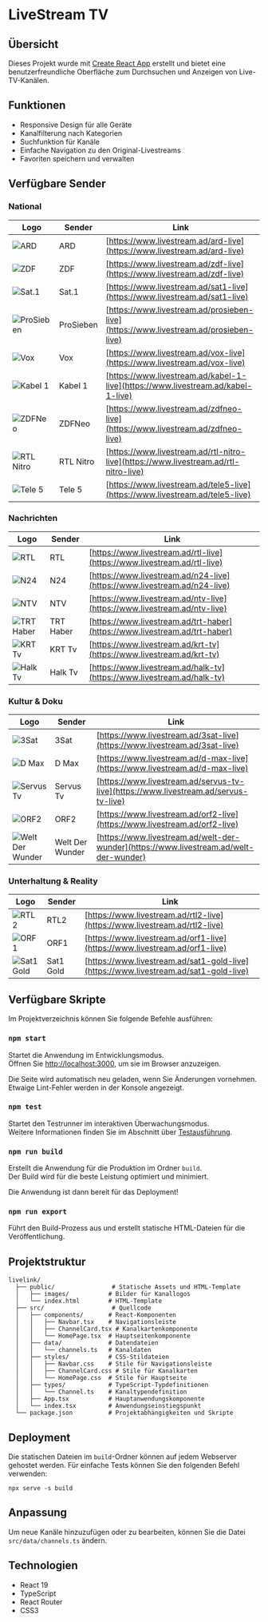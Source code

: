 # LiveStream TV

## Übersicht
Dieses Projekt wurde mit [Create React App](https://github.com/facebook/create-react-app) erstellt und bietet eine benutzerfreundliche Oberfläche zum Durchsuchen und Anzeigen von Live-TV-Kanälen.

## Funktionen
- Responsive Design für alle Geräte
- Kanalfilterung nach Kategorien
- Suchfunktion für Kanäle
- Einfache Navigation zu den Original-Livestreams
- Favoriten speichern und verwalten

## Verfügbare Sender

### National
| Logo | Sender | Link |
|------|--------|------|
| ![ARD](https://www.livestream.ad/images/ard-live.png) | ARD | [https://www.livestream.ad/ard-live](https://www.livestream.ad/ard-live) |
| ![ZDF](https://www.livestream.ad/images/zdf-live.png) | ZDF | [https://www.livestream.ad/zdf-live](https://www.livestream.ad/zdf-live) |
| ![Sat.1](https://www.livestream.ad/images/sat1-live.png) | Sat.1 | [https://www.livestream.ad/sat1-live](https://www.livestream.ad/sat1-live) |
| ![ProSieben](https://www.livestream.ad/images/prosieben-live.png) | ProSieben | [https://www.livestream.ad/prosieben-live](https://www.livestream.ad/prosieben-live) |
| ![Vox](https://www.livestream.ad/images/vox-live.png) | Vox | [https://www.livestream.ad/vox-live](https://www.livestream.ad/vox-live) |
| ![Kabel 1](https://www.livestream.ad/images/kabel-1-live.png) | Kabel 1 | [https://www.livestream.ad/kabel-1-live](https://www.livestream.ad/kabel-1-live) |
| ![ZDFNeo](https://www.livestream.ad/images/zdfneo-live.png) | ZDFNeo | [https://www.livestream.ad/zdfneo-live](https://www.livestream.ad/zdfneo-live) |
| ![RTL Nitro](https://www.livestream.ad/images/rtl-nitro-live.png) | RTL Nitro | [https://www.livestream.ad/rtl-nitro-live](https://www.livestream.ad/rtl-nitro-live) |
| ![Tele 5](https://www.livestream.ad/images/tele5-live.png) | Tele 5 | [https://www.livestream.ad/tele5-live](https://www.livestream.ad/tele5-live) |

### Nachrichten
| Logo | Sender | Link |
|------|--------|------|
| ![RTL](https://www.livestream.ad/images/rtl-live.png) | RTL | [https://www.livestream.ad/rtl-live](https://www.livestream.ad/rtl-live) |
| ![N24](https://www.livestream.ad/images/n24-live.png) | N24 | [https://www.livestream.ad/n24-live](https://www.livestream.ad/n24-live) |
| ![NTV](https://www.livestream.ad/images/ntv-live.png) | NTV | [https://www.livestream.ad/ntv-live](https://www.livestream.ad/ntv-live) |
| ![TRT Haber](https://www.livestream.ad/images/trt-haber.png) | TRT Haber | [https://www.livestream.ad/trt-haber](https://www.livestream.ad/trt-haber) |
| ![KRT Tv](https://www.livestream.ad/images/krt-tv.png) | KRT Tv | [https://www.livestream.ad/krt-tv](https://www.livestream.ad/krt-tv) |
| ![Halk Tv](https://www.livestream.ad/images/halk-tv.png) | Halk Tv | [https://www.livestream.ad/halk-tv](https://www.livestream.ad/halk-tv) |

### Kultur & Doku
| Logo | Sender | Link |
|------|--------|------|
| ![3Sat](https://www.livestream.ad/images/3sat-live.png) | 3Sat | [https://www.livestream.ad/3sat-live](https://www.livestream.ad/3sat-live) |
| ![D Max](https://www.livestream.ad/images/d-max-live.png) | D Max | [https://www.livestream.ad/d-max-live](https://www.livestream.ad/d-max-live) |
| ![Servus Tv](https://www.livestream.ad/images/servus-tv-live.png) | Servus Tv | [https://www.livestream.ad/servus-tv-live](https://www.livestream.ad/servus-tv-live) |
| ![ORF2](https://www.livestream.ad/images/orf2-live.png) | ORF2 | [https://www.livestream.ad/orf2-live](https://www.livestream.ad/orf2-live) |
| ![Welt Der Wunder](https://www.livestream.ad/images/welt-der-wunder.png) | Welt Der Wunder | [https://www.livestream.ad/welt-der-wunder](https://www.livestream.ad/welt-der-wunder) |

### Unterhaltung & Reality
| Logo | Sender | Link |
|------|--------|------|
| ![RTL2](https://www.livestream.ad/images/rtl2-live.png) | RTL2 | [https://www.livestream.ad/rtl2-live](https://www.livestream.ad/rtl2-live) |
| ![ORF1](https://www.livestream.ad/images/.png) | ORF1 | [https://www.livestream.ad/orf1-live](https://www.livestream.ad/orf1-live) |
| ![Sat1 Gold](https://www.livestream.ad/images/sat1-gold-live.png) | Sat1 Gold | [https://www.livestream.ad/sat1-gold-live](https://www.livestream.ad/sat1-gold-live) |

## Verfügbare Skripte

Im Projektverzeichnis können Sie folgende Befehle ausführen:

### `npm start`

Startet die Anwendung im Entwicklungsmodus.\
Öffnen Sie [http://localhost:3000](http://localhost:3000), um sie im Browser anzuzeigen.

Die Seite wird automatisch neu geladen, wenn Sie Änderungen vornehmen.\
Etwaige Lint-Fehler werden in der Konsole angezeigt.

### `npm test`

Startet den Testrunner im interaktiven Überwachungsmodus.\
Weitere Informationen finden Sie im Abschnitt über [Testausführung](https://facebook.github.io/create-react-app/docs/running-tests).

### `npm run build`

Erstellt die Anwendung für die Produktion im Ordner `build`.\
Der Build wird für die beste Leistung optimiert und minimiert.

Die Anwendung ist dann bereit für das Deployment!

### `npm run export`

Führt den Build-Prozess aus und erstellt statische HTML-Dateien für die Veröffentlichung.

## Projektstruktur

```
livelink/
  ├── public/                # Statische Assets und HTML-Template
  │   ├── images/           # Bilder für Kanallogos
  │   └── index.html        # HTML-Template
  ├── src/                   # Quellcode
  │   ├── components/       # React-Komponenten
  │   │   ├── Navbar.tsx    # Navigationsleiste
  │   │   ├── ChannelCard.tsx # Kanalkartenkomponente
  │   │   └── HomePage.tsx  # Hauptseitenkomponente
  │   ├── data/             # Datendateien
  │   │   └── channels.ts   # Kanaldaten
  │   ├── styles/           # CSS-Stildateien
  │   │   ├── Navbar.css    # Stile für Navigationsleiste
  │   │   ├── ChannelCard.css # Stile für Kanalkarten
  │   │   └── HomePage.css  # Stile für Hauptseite
  │   ├── types/            # TypeScript-Typdefinitionen
  │   │   └── Channel.ts    # Kanaltypendefinition
  │   ├── App.tsx           # Hauptanwendungskomponente
  │   └── index.tsx         # Anwendungseinstiegspunkt
  └── package.json          # Projektabhängigkeiten und Skripte
```

## Deployment

Die statischen Dateien im `build`-Ordner können auf jedem Webserver gehostet werden. Für einfache Tests können Sie den folgenden Befehl verwenden:

```
npx serve -s build
```

## Anpassung

Um neue Kanäle hinzuzufügen oder zu bearbeiten, können Sie die Datei `src/data/channels.ts` ändern.

## Technologien

- React 19
- TypeScript
- React Router
- CSS3
